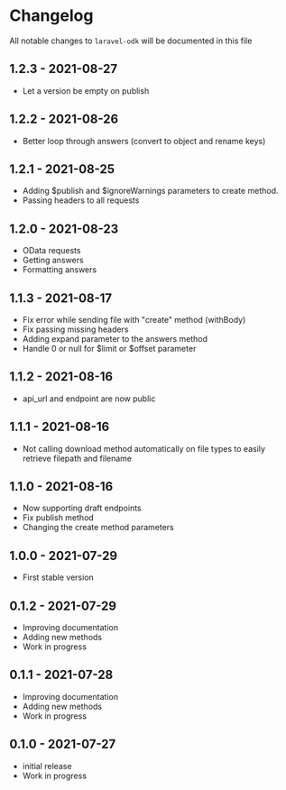 # Changelog

All notable changes to `laravel-odk` will be documented in this file

## 1.2.3 - 2021-08-27

- Let a version be empty on publish

## 1.2.2 - 2021-08-26

- Better loop through answers (convert to object and rename keys)

## 1.2.1 - 2021-08-25

- Adding $publish and $ignoreWarnings parameters to create method.
- Passing headers to all requests

## 1.2.0 - 2021-08-23

- OData requests
- Getting answers
- Formatting answers

## 1.1.3 - 2021-08-17

- Fix error while sending file with "create" method (withBody)
- Fix passing missing headers
- Adding expand parameter to the answers method
- Handle 0 or null for $limit or $offset parameter

## 1.1.2 - 2021-08-16

- api_url and endpoint are now public

## 1.1.1 - 2021-08-16

- Not calling download method automatically on file types to easily retrieve filepath and filename

## 1.1.0 - 2021-08-16

- Now supporting draft endpoints
- Fix publish method
- Changing the create method parameters

## 1.0.0 - 2021-07-29

- First stable version

## 0.1.2 - 2021-07-29

- Improving documentation
- Adding new methods
- Work in progress

## 0.1.1 - 2021-07-28

- Improving documentation
- Adding new methods
- Work in progress

## 0.1.0 - 2021-07-27

- initial release
- Work in progress